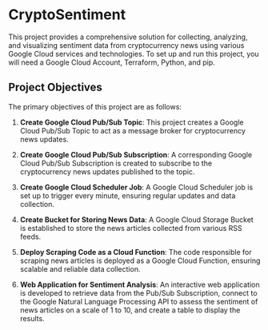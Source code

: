 # CryptoSentiment
This project provides a comprehensive solution for collecting, analyzing, and visualizing sentiment data from cryptocurrency news using various Google Cloud services and technologies. To set up and run this project, you will need a Google Cloud Account, Terraform, Python, and pip.

## Project Objectives

The primary objectives of this project are as follows:

1. **Create Google Cloud Pub/Sub Topic**: This project creates a Google Cloud Pub/Sub Topic to act as a message broker for cryptocurrency news updates.

2. **Create Google Cloud Pub/Sub Subscription**: A corresponding Google Cloud Pub/Sub Subscription is created to subscribe to the cryptocurrency news updates published to the topic.

3. **Create Google Cloud Scheduler Job**: A Google Cloud Scheduler job is set up to trigger every minute, ensuring regular updates and data collection.

4. **Create Bucket for Storing News Data**: A Google Cloud Storage Bucket is established to store the news articles collected from various RSS feeds.

5. **Deploy Scraping Code as a Cloud Function**: The code responsible for scraping news articles is deployed as a Google Cloud Function, ensuring scalable and reliable data collection.

6. **Web Application for Sentiment Analysis**: An interactive web application is developed to retrieve data from the Pub/Sub Subscription, connect to the Google Natural Language Processing API to assess the sentiment of news articles on a scale of 1 to 10, and create a table to display the results.
